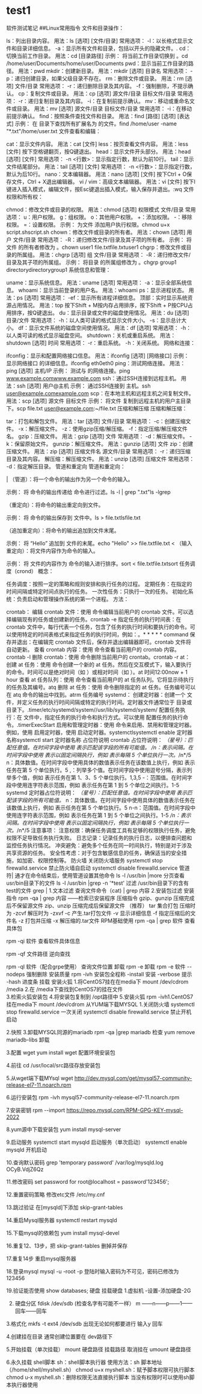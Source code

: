 # test1
软件测试笔记
##Linux常用指令
文件和目录操作：

ls：列出目录内容。
用法：ls [选项] [文件/目录]
常用选项：
-l：以长格式显示文件和目录详细信息。
-a：显示所有文件和目录，包括以开头的隐藏文件。.
cd：切换当前工作目录。
用法：cd [目录路径]
示例： 将当前工作目录切换到 。cd /home/user/Documents/home/user/Documents
pwd：显示当前工作目录的路径。
用法：pwd
mkdir：创建新目录。
用法：mkdir [选项] 目录名
常用选项：
-p：递归创建目录，如果父级目录不存在。
rm：删除文件或目录。
用法：rm [选项] 文件/目录
常用选项：
-r：递归删除目录及其内容。
-f：强制删除，不提示确认。
cp：复制文件或目录。
用法：cp [选项] 源文件/目录 目标文件/目录
常用选项：
-r：递归复制目录及其内容。
-i：在复制前提示确认。
mv：移动或重命名文件或目录。
用法：mv [选项] 源文件/目录 目标文件/目录
常用选项：
-i：在移动前提示确认。
find：按照条件查找文件和目录。
用法：find [路径] [选项] [表达式]
示例： 在 目录下查找所有扩展名为 的文件。find /home/user -name "*.txt"/home/user.txt
文件查看和编辑：

cat：显示文件内容。
用法：cat [文件]
less：按页查看文件内容。
用法：less [文件]
按下空格键翻页，按Q键退出。
head：显示文件开头部分。
用法：head [选项] [文件]
常用选项：
-n <行数>：显示指定行数，默认为前10行。
tail：显示文件结尾部分。
用法：tail [选项] [文件]
常用选项：
-n <行数>：显示指定行数，默认为后10行。
nano：文本编辑器。
用法：nano [选项] [文件]
按下Ctrl + O保存文件，Ctrl + X退出编辑器。
vi / vim：高级文本编辑器。
用法：vi [文件]
按下I键进入插入模式，编辑文件，按Esc键退出插入模式，输入保存并退出。:wq
文件权限和所有权：

chmod：修改文件或目录的权限。
用法：chmod [选项] 权限模式 文件/目录
常用选项：
u：用户权限。
g：组权限。
o：其他用户权限。
+：添加权限。
-：移除权限。
=：设置权限。
示例： 为文件 添加用户执行权限。chmod u+x script.shscript.sh
chown：修改文件或目录的所有者。
用法：chown [选项] 用户 文件/目录
常用选项：
-R：递归修改文件/目录及其子项的所有者。
示例： 将文件 的所有者修改为 。chown user1 file.txtfile.txtuser1
chgrp：修改文件或目录的所属组。
用法：chgrp [选项] 组 文件/目录
常用选项：
-R：递归修改文件/目录及其子项的所属组。
示例： 将目录 的所属组修改为 。chgrp group1 directorydirectorygroup1
系统信息和管理：

uname：显示系统信息。
用法：uname [选项]
常用选项：
-a：显示全部系统信息。
whoami：显示当前登录的用户名。
用法：whoami
ps：显示进程状态。
用法：ps [选项]
常用选项：
-ef：显示所有进程详细信息。
顶部：实时显示系统资源占用情况。
用法：top
按下Shift + M按内存占用排序，按下Shift + P按CPU占用排序，按Q键退出。
du：显示目录或文件的磁盘使用情况。
用法：du [选项] 目录/文件
常用选项：
-h：以人类可读的格式显示文件大小。
-s：显示总计大小。
df：显示文件系统的磁盘空间使用情况。
用法：df [选项]
常用选项：
-h：以人类可读的格式显示磁盘空间。
shutdown：关机或重启系统。
用法：shutdown [选项] 时间
常用选项：
-r：重启系统。
-h：关闭系统。
网络和连接：

ifconfig：显示和配置网络接口信息。
用法：ifconfig [选项] [网络接口]
示例： 显示网络接口 的详细信息。ifconfig eth0eth0
ping：测试网络连接。
用法：ping [选项] 主机/IP
示例： 测试与 的网络连接。ping www.example.comwww.example.com
ssh：通过SSH连接到远程主机。
用法：ssh [选项] 用户@主机
示例： 通过SSH连接到 主机。ssh user@example.comexample.com
scp：在本地主机和远程主机之间复制文件。
用法：scp [选项] 源文件 目标文件
示例： 将文件 复制到远程主机的用户主目录下。scp file.txt user@example.com:~/file.txt
压缩和解压缩
压缩和解压缩：

tar：打包和解包文件。
用法：tar [选项] 文件/目录
常用选项：
-c：创建压缩文件。
-x：解压缩文件。
-z：使用gzip压缩/解压缩。
-f：指定压缩/解压缩文件名。
gzip：压缩文件。
用法：gzip [选项] 文件
常用选项：
-d：解压缩文件。
-k：保留原始文件。
gunzip：解压缩文件。
用法：gunzip [选项] 文件
zip：创建压缩文件。
用法：zip [选项] 压缩文件名 源文件/目录
常用选项：
-r：递归压缩目录及其内容。
解压缩：解压缩文件。
用法：unzip [选项] 压缩文件
常用选项：
-d：指定解压目录。
管道和重定向
管道和重定向：

|
（管道）：将一个命令的输出作为另一个命令的输入。

示例： 将 命令的输出传递给 命令进行过滤。ls -l | grep ".txt"ls -lgrep
>
（重定向）：将命令的输出重定向到文件。

示例： 将 命令的输出保存到 文件中。ls > file.txtlsfile.txt
>>
（追加重定向）：将命令的输出追加到文件末尾。

示例： 将 “Hello” 追加到 文件的末尾。echo "Hello" >> file.txtfile.txt
<
（输入重定向）：将文件内容作为命令的输入。

示例： 将 文件的内容作为 命令的输入进行排序。sort < file.txtfile.txtsort
任务调度（crond）
概念：

任务调度：按照一定的策略和规则安排和执行任务的过程。
定期任务：在指定的时间间隔或特定时间点执行的任务。
一次性任务：只执行一次的任务。
初始化系统：负责启动和管理操作系统的第一个进程。
方法：

crontab：
编辑 crontab 文件：使用 命令编辑当前用户的 crontab 文件。可以选择编辑现有的任务或创建新的任务。crontab -e
指定任务的执行时间表：在 crontab 文件中，每行代表一个任务，包含了任务的执行时间和要执行的命令。可以使用特定的时间表格式来指定任务的执行时间，例如：。* * * * * command
保存并退出：在编辑完 crontab 文件后，保存并退出编辑器即可。crontab 文件将自动更新。
查看 crontab 内容：使用 命令查看当前用户的 crontab 内容。crontab -l
删除 crontab：使用 命令删除当前用户的 crontab。crontab -r
at：
创建 at 任务：使用 命令创建一个新的 at 任务。然后在交互模式下，输入要执行的命令。时间可以是绝对时间（如 ）或相对时间（如 ）。at 时间12:00now + 1 hour
查看 at 任务队列：使用 命令查看当前用户的 at 任务队列。它将显示待执行的任务及其编号。atq
删除 at 任务：使用 命令删除指定的 at 任务。任务编号可以在 atq 命令的输出中找到。atrm 任务编号
systemd：
创建定时器：创建一个 文件，并定义任务的执行时间间隔或特定的执行时间。定时器文件通常位于 目录或 目录下。.timer/etc/systemd/system//usr/lib/systemd/system/
配置任务执行：在 文件中，指定任务的执行命令和执行方式。可以使用 配置任务的执行命令。.timerExecStart
启用和管理定时器：使用 命令来启用、禁用和管理定时器。例如，使用 启用定时器，使用 启动定时器。systemctlsystemctl enable 定时器名称systemctl start 定时器名称
占位符说明
crontab 占位符说明：
*（星号）：匹配任意值。在时间字段中使用 表示匹配该字段的所有可能值。*
*/n：表示间隔。在时间字段中使用 表示以固定间隔执行，例如 表示每隔 5 个单位执行一次。*/n*/5
n：具体数值。在时间字段中使用具体的数值表示任务在该数值上执行，例如 表示任务在第 5 个单位执行。5
,：列举多个值。在时间字段中使用逗号分隔，表示列举多个值，例如 表示任务在第 1、3、5 个单位执行。1,3,5
-：范围值。在时间字段中使用连字符表示范围，例如 表示任务在第 1 到 5 个单位之间执行。1-5
systemd 定时器占位符说明：
*（星号）：匹配任意值。在时间字段中使用 表示匹配该字段的所有可能值。*
n：具体数值。在时间字段中使用具体的数值表示任务在该数值上执行，例如 表示任务在第 5 个单位执行。5
n-n：范围值。在时间字段中使用连字符表示范围，例如 表示任务在第 1 到 5 个单位之间执行。1-5
*/n：表示间隔。在时间字段中使用 表示以固定间隔执行，例如 表示每隔 5 个单位执行一次。*/n*/5
注意事项：
注意权限：确保任务调度工具有足够的权限执行任务，避免权限不足导致任务执行失败。
日志记录：记录任务的执行日志，以便排查问题和监控任务执行情况。
冲突避免：避免多个任务在同一时间执行，特别是对于涉及共享资源的任务。
安全性考虑：对于包含敏感信息的任务，确保适当的安全措施，如加密、权限控制等。
防火墙
关闭防火墙服务   systemctl stop firewalld.service
禁止防火墙自启动   systemctl disable firewalld.service
管道符|
通才在命令结束后，使用管道设置其他命令 
ls -l /usr/bin |more   分页查看usr/bin目录下的文件
ls -l /usr/bin |grep -n '*test' 过滤 /usr/bin目录下的含有test的文件
grep  |
1.文本过滤       查询文件命令（cat) | grep 内容
2.安装包过滤    安装指令  rpm -qa | grep 内容   ——检索已安装程序
压缩指令
gzip、gunzip 压缩完成后不保留源文件
zip、unzip  压缩完成后保留源文件 （推荐）
tar 集合打包      压缩时为 -zcvf   解压时为 -zxvf
-c 产生.tar打包文件
-v 显示详细信息
-f 指定压缩后的文件名
-z 打包并压缩
-x 解压缩的.tar文件
RPM基础使用
rpm -qa | grep 软件   查看具体包

rpm -qi 软件    查看软件具体信息

rpm -qf  文件路径  逆向查找

rpm -ql 软件（配合grpe使用）  查询文件位置
卸载
rpm -e 卸载
rpm -e 软件 --nodeps 强制删除
安装质量
rpm -ivh  安装包全程称
-install 安装
-verbose 提示
-hash 进度条
挂载
安装火狐
1.将CentOS7挂在在media下 mount /dev/cdrom /media
2.在 /media下查找到CentOS7的挂在文件  
3.检索火狐安装包
4.将安装包复制到 /opt路径中
5.安装火狐  rpm -ivh1.CentOS7挂在media下 mount /dev/cdrom
从YUM端下载MYSQL
1.关闭防火墙
systemctl stop firewalld.service   一次关闭
systemctl disable firewalld.service  禁止开机启动

2.快照
3.卸载MYSQL同源的mariadb
rpm -qa |grep mariadb      检查
yum remove mariadb-libs  卸载


3.配置 wget
yum install wget   配置环境安装包

4.前往 cd /usr/local/src路径存放安装包

5.从wget端下载MYsql
wget http://dev.mysql.com/get/mysql57-community-release-el7-11.noarch.rpm

6.运行安装包
rpm -ivh mysql57-community-release-el7-11.noarch.rpm

7.安装密钥
rpm --import https://repo.mysql.com/RPM-GPG-KEY-mysql-2022

8.yum源中下载安装包
yum install mysql-server

9.启动服务
systemctl start mysqld 启动服务（单次启动）
systemctl enable mysqld 开机启动

10.查询默认密码
grep 'temporary password' /var/log/mysqld.log
OCyB.VdjZ6Qz

11.修改密码
set password for root@localhost = password'123456';

12.重置密码策略
修改etc文件  /etc/my.cnf

13.跳过验证
在[mysqld]下添加 skip-grant-tables

14.重启Mysql服务器
systemctl restart mysqld

15.下载mysql的依赖包
yum install mysql-devel

16.重复12、13步，把 skip-grant-tables 删掉并保存

17.重复14步 重启mysql服务器

18.登录mysql 
mysql -u -root -p
登陆时输入密码为不可见，密码已修改为123456

19.验证能否使用
show databases;
硬盘
挂载硬盘
1.虚拟机 -设置-添加硬盘-2G

2. 硬盘分区
   fdisk /dev/sdb (检查名字有可能不一样）
   m ——n——p——1——回车——回车

3.格式化
mkfs -t ext4 /dev/sdb
出现无论如何都要进行 输入y 回车


4.创建挂在目录
通常创建位置要在 dev路径下

5.开始挂载（单次挂载）
mount 硬盘路径 挂载路径
取消挂在 umount 硬盘路径

6.永久挂载
shell脚本
sh：shell脚本执行器  使用方法：sh 脚本地址（/home/shell/myshell.sh）
chmod u+x myshell.sh：赋予脚本权限可执行脚本
chmod u-x myshell.sh：删除权限无法直接执行脚本
当没有权限时可以使用sh脚本执行器使用
